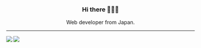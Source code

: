 
<div align="center">
  <h3>Hi there 👨🏻‍💻</h3>
  <p>Web developer from Japan.</p>
</div>

****

<a href="https://github.com/anuraghazra/github-readme-stats">
  <img align="left" src="https://github-readme-stats.vercel.app/api?username=fedorovaru&count_private=true&show_icons=true&theme=dark" />
</a>
<a href="https://github.com/anuraghazra/github-readme-stats">
  <img align="left" src="https://github-readme-stats.vercel.app/api/top-langs/?username=fedorovaru&theme=dark" />
</a>

